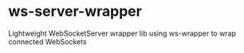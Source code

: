 # ws-server-wrapper
Lightweight WebSocketServer wrapper lib using ws-wrapper to wrap connected WebSockets
